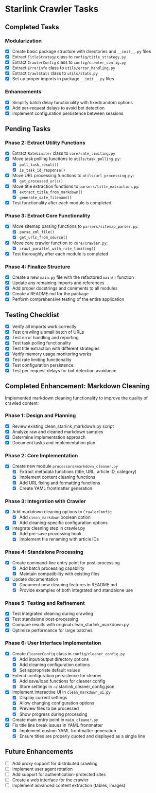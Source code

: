 # Starlink Crawler Tasks

## Completed Tasks

### Modularization
- [x] Create basic package structure with directories and `__init__.py` files
- [x] Extract `TitleStrategy` class to `config/title_strategy.py`
- [x] Extract `CrawlerConfig` class to `config/crawler_config.py`
- [x] Extract `ErrorInfo` class to `utils/error_handling.py`
- [x] Extract `CrawlStats` class to `utils/stats.py`
- [x] Set up proper imports in package `__init__.py` files

### Enhancements
- [x] Simplify batch delay functionality with fixed/random options
- [x] Add per-request delays to avoid bot detection
- [x] Implement configuration persistence between sessions

## Pending Tasks

### Phase 2: Extract Utility Functions
- [x] Extract `RateLimiter` class to `core/rate_limiting.py`
- [x] Move task polling functions to `utils/task_polling.py`:
  - [x] `poll_task_result()`
  - [x] `is_task_id_response()`
- [x] Move URL processing functions to `utils/url_processing.py`:
  - [x] `get_processed_urls()`
- [x] Move title extraction functions to `parsers/title_extraction.py`:
  - [x] `extract_title_from_markdown()`
  - [x] `generate_safe_filename()`
- [x] Test functionality after each module is completed

### Phase 3: Extract Core Functionality
- [x] Move sitemap parsing functions to `parsers/sitemap_parser.py`:
  - [x] `parse_xml_file()`
  - [x] `get_urls_from_source()`
- [x] Move core crawler function to `core/crawler.py`:
  - [x] `crawl_parallel_with_rate_limiting()`
- [x] Test thoroughly after each module is completed

### Phase 4: Finalize Structure
- [x] Create a new `main.py` file with the refactored `main()` function
- [x] Update any remaining imports and references
- [x] Add proper docstrings and comments to all modules
- [x] Create a README.md for the package
- [x] Perform comprehensive testing of the entire application

## Testing Checklist
- [x] Verify all imports work correctly
- [x] Test crawling a small batch of URLs
- [x] Test error handling and reporting
- [x] Test task polling functionality
- [x] Test title extraction with different strategies
- [x] Verify memory usage monitoring works
- [x] Test rate limiting functionality
- [x] Test configuration persistence
- [x] Test per-request delays for bot detection avoidance

## Completed Enhancement: Markdown Cleaning

Implemented markdown cleaning functionality to improve the quality of crawled content:

### Phase 1: Design and Planning
- [x] Review existing clean_starlink_markdown.py script
- [x] Analyze raw and cleaned markdown samples
- [x] Determine implementation approach
- [x] Document tasks and implementation plan

### Phase 2: Core Implementation
- [x] Create new module `processors/markdown_cleaner.py`
  - [x] Extract metadata functions (title, URL, article ID, category)
  - [x] Implement content cleaning functions
  - [x] Add URL fixing and formatting functions
  - [x] Create YAML frontmatter generation

### Phase 3: Integration with Crawler
- [x] Add markdown cleaning options to `CrawlerConfig`
  - [x] Add `clean_markdown` boolean option
  - [x] Add cleaning-specific configuration options
- [x] Integrate cleaning step in crawler.py
  - [x] Add pre-save processing hook
  - [x] Implement file renaming with article IDs

### Phase 4: Standalone Processing
- [x] Create command-line entry point for post-processing
  - [x] Add batch processing capability
  - [x] Maintain compatibility with existing files
- [x] Update documentation
  - [x] Document new cleaning features in README.md
  - [x] Provide examples of both integrated and standalone use

### Phase 5: Testing and Refinement
- [x] Test integrated cleaning during crawling
- [x] Test standalone post-processing
- [x] Compare results with original clean_starlink_markdown.py
- [x] Optimize performance for large batches

### Phase 6: User Interface Implementation
- [x] Create `CleanerConfig` class in `config/cleaner_config.py`
  - [x] Add input/output directory options
  - [x] Add cleaning configuration options
  - [x] Set appropriate default values
- [x] Extend configuration persistence for cleaner
  - [x] Add save/load functions for cleaner config
  - [x] Store settings in ~/.starlink_cleaner_config.json
- [x] Implement interactive UI in `clean_markdown_ui.py`
  - [x] Display current settings
  - [x] Allow changing configuration options
  - [x] Preview files to be processed
  - [x] Show progress during processing
- [x] Create main entry point in `main_cleaner.py`
- [x] Fix title line break issues in YAML frontmatter
  - [x] Implement custom YAML frontmatter generation
  - [x] Ensure titles are properly quoted and displayed as a single line

## Future Enhancements
- [ ] Add proxy support for distributed crawling
- [ ] Implement user agent rotation
- [ ] Add support for authentication-protected sites
- [ ] Create a web interface for the crawler
- [ ] Implement advanced content extraction (tables, images)
